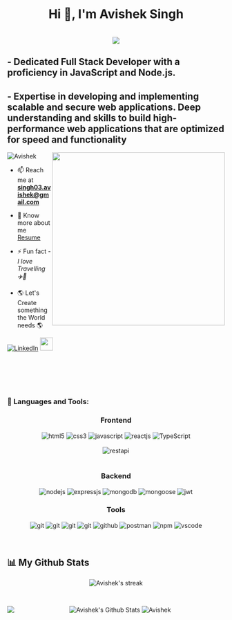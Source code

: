 <h1 align="center">Hi 👋, I'm Avishek Singh</h1>
<br/>
<div align="center">
 <img src="https://readme-typing-svg.herokuapp.com/?lines=Full+Stack+Web+Developer;Back+End+Developer;Web+Developer;Quick+learner&color=cyan&center=true" />
</div>
<h2>- Dedicated Full Stack Developer with a proficiency in JavaScript and Node.js.</h2>
<h2>- Expertise in developing and implementing scalable and secure web applications. Deep understanding and skills to build high-performance web applications that are optimized for speed and functionality </h2>
<img align="right" alt "Coding" width="400" src="https://i.giphy.com/media/L1R1tvI9svkIWwpVYr/giphy.webp">


<p align="left"> <img src="https://komarev.com/ghpvc/?username=prititi&label=Profile%20views&color=0e75b6&style=flat" alt="Avishek" /> </p>



- 📫 Reach me at **singh03.avishek@gmail.com**

- 📄 Know more about me [Resume](https://drive.google.com/file/d/1riA923Sppz31hfNDHd_VumC_tHHHc5hI/view?usp=share_link)

- ⚡ Fun fact - *I love Travelling ✈️🧳*

-  🌎 Let's Create something the World needs 🌎


<p> <a href="https://www.linkedin.com/in/avishek-singh-007/"
" target="_blank"><img alt="LinkedIn" src="https://img.shields.io/badge/linkedin-%230077B5.svg?&style=for-the-badge&logo=linkedin&logoColor=white" /></a> <a \ 
  <a href="https://avisingh017.github.io/" target="text-decoration:none">
   <img height="30" src="https://img.shields.io/badge/My%20Portfolio%20%E2%86%92-gray.svg?colorA=655BE1&colorB=4F44D6&style=for-the-badge"/>
</a>
</p>


<br/>
<br/>
<br/>
<br/>

<h3 align="left">🚀 Languages and Tools:</h3>
<div align="center">
 
 <div align="center"><h3 align="center">Frontend</h3>
<img src="https://img.shields.io/badge/html5-%23E34F26.svg?style=for-the-badge&logo=html5&logoColor=white" align="center" alt="html5">
<img src = "https://img.shields.io/badge/css3-%231572B6.svg?style=for-the-badge&logo=css3&logoColor=white" align="center" alt="css3">
<img src ="https://img.shields.io/badge/javascript-%23323330.svg?style=for-the-badge&logo=javascript&logoColor=%23F7DF1E" align="center" alt="javascript">
<img src="https://img.shields.io/badge/React-20232A?style=for-the-badge&logo=react&logoColor=61DAFB"  align="center" alt="reactjs" />

<img src="https://img.shields.io/badge/-TypeScript-007ACC?style=flat-square&logo=typescript&logoColor=white" align="center" style="paddding : 5px;" alt="TypeScript" />
<br/>
<br/>
  
  <img src="https://img.shields.io/badge/rest api-%23000000.svg?style=for-the-badge&logo=flask&logoColor=white" align="center" alt="restapi"/>
  
</div>
 <br/>
  <div align="center"><h3 align="center">Backend</h3> 
<img src="https://img.shields.io/badge/Node.js-339933?style=for-the-badge&logo=nodedotjs&logoColor=white" align="center" alt="nodejs" />
<img src="https://img.shields.io/badge/Express.js-000000?style=for-the-badge&logo=express&logoColor=white" align="center" alt="expressjs"/>
<img src="https://img.shields.io/badge/MongoDB-4EA94B?style=for-the-badge&logo=mongodb&logoColor=white" align="center" alt="mongodb"/>
<img src="https://img.shields.io/badge/mongoose-%2300f.svg?style=for-the-badge&logo=fastify&logoColor=white" align="center" alt="mongoose"/>
   <img src="https://img.shields.io/badge/JWT-black?style=for-the-badge&logo=JSON%20web%20tokens" align="center" alt="jwt"/>
 </div>
  <div align="center"><h3 align="center">Tools</h3> 
   <img src="https://img.shields.io/badge/heroku-%23430098.svg?style=for-the-badge&logo=heroku&logoColor=white" align="center" alt="git"/>
   <img src="https://img.shields.io/badge/netlify-%23000000.svg?style=for-the-badge&logo=netlify&logoColor=#00C7B7" align="center" alt="git"/>
   <img src="https://img.shields.io/badge/vercel-%23000000.svg?style=for-the-badge&logo=vercel&logoColor=whit" align="center" alt="git"/>
   <img src="https://img.shields.io/badge/Git-f44d27?style=for-the-badge&logo=git&logoColor=white"  align="center" alt="git"/>
<img src="https://img.shields.io/badge/GitHub-100000?style=for-the-badge&logo=github&logoColor=white"  align="center" alt="github"/>
<img src ="https://img.shields.io/badge/Postman-FF6C37?style=for-the-badge&logo=postman&logoColor=white" align="center" alt="postman">
<img src = "https://img.shields.io/badge/NPM-%23000000.svg?style=for-the-badge&logo=npm&logoColor=white" align="center" alt="npm">
   <img src="https://img.shields.io/badge/Visual%20Studio-5C2D91.svg?style=for-the-badge&logo=visual-studio&logoColor=white"  align="center" alt="vscode"/>
   <br/>
<br/>
 </div>
</div>

<br/>
  
  ##
 
 
 ## 📊 My Github Stats

<p align="center">
<!--     <a href="https://github.com/avisingh017/github-readme-streak-stats"> -->
        <img title="🔥 Get streak stats for your profile at git.io/streak-stats" alt="Avishek's streak" src="https://github-readme-streak-stats.herokuapp.com/?user=avisingh017&theme=black-ice&hide_border=true&stroke=0000&background=060A0CD0"/>
</p>


  <br/>
  
<p align="center">
<!--     <a href="https://github.com/avisingh017/github-readme-stats"> -->
     <img alt="Avishek's Github Stats" src="https://github-readme-stats.vercel.app/api?username=avisingh017&show_icons=false&count_private=true&theme=react&hide_border=true&bg_color=0D1117" />
  <img align="left" src="https://github-readme-stats.vercel.app/api/top-langs?username=avisingh017&show_icons=true&theme=react&hide_border=true&bg_color=0D1117"
 

 <p><img  src="http://github-profile-summary-cards.vercel.app/api/cards/profile-details?username=avisingh017&show_icons=true&theme=react&hide_border=true&bg_color=0D1117" alt="Avishek" /></p>
 </p> 
 <br/>


<br/>
<br/>

<div>

 
 
</div>
